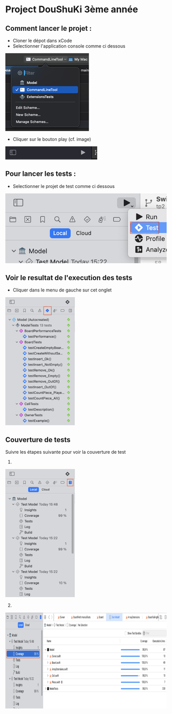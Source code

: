 # Project DouShuKi 3ème année

## Comment lancer le projet :

- Cloner le dépot dans xCode
- Selectionner l'application console comme ci dessous

<img src="./Image/SelectProject.png" height="auto" width="auto"/>

- Cliquer sur le bouton play (cf. image)

<img src="./Image/PlayButton.png" height="auto" width="auto"/>

## Pour lancer les tests :

- Selectionner le projet de test comme ci dessous

<img src="./Image/RunTest.png" height="auto" width="auto"/>


## Voir le resultat de l'execution des tests

- Cliquer dans le menu de gauche sur cet onglet

<img src="./Image/ResultTest.png" height="400" width="auto"/>

## Couverture de tests

Suivre les étapes suivante pour voir la couverture de test

1)

<img src="./Image/Coverage%20report.png" height="400" width="auto"/>

2)

<img src="./Image/CoverageReport2.png" height="300" width="auto"/>
